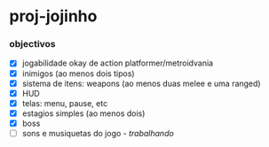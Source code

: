 # proj-jojinho

### objectivos

- [x] jogabilidade okay de action platformer/metroidvania
- [x] inimigos (ao menos dois tipos)
- [x] sistema de itens: weapons (ao menos duas melee e uma ranged)
- [x] HUD
- [x] telas: menu, pause, etc
- [x] estagios simples (ao menos dois)
- [x] boss 
- [ ] sons e musiquetas do jogo _- trabalhando_
